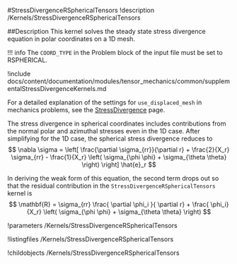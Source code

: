 #StressDivergenceRSphericalTensors
!description /Kernels/StressDivergenceRSphericalTensors


##Description
This kernel solves the steady state stress divergence equation in polar coordinates on a 1D mesh.

!!! info
    The `COORD_TYPE` in the Problem block of the input file must be set to RSPHERICAL.

!include docs/content/documentation/modules/tensor_mechanics/common/supplementalStressDivergenceKernels.md

For a detailed explanation of the settings for `use_displaced_mesh` in mechanics problems, see the [StressDivergence](/tensor_mechanics/StressDivergence.md) page.

 The stress divergence in spherical coordinates includes contributions from the normal polar and azimuthal stresses even in the 1D case.  After simplifying for the 1D case, the spherical stress divergence reduces to
$$
\nabla \sigma  =  \left[ \frac{\partial \sigma_{rr}}{\partial r} + \frac{2}{X_r} \sigma_{rr} - \frac{1}{X_r} \left( \sigma_{\phi \phi} + \sigma_{\theta \theta} \right)  \right] \hat{e}_r
$$

In deriving the weak form of this equation, the second term drops out so that the residual contribution in the `StressDivergenceRSphericalTensors` kernel is
$$
\mathbf{R} = \sigma_{rr} \frac{ \partial \phi_i }{ \partial r} + \frac{ \phi_i}{X_r} \left( \sigma_{\phi \phi} + \sigma_{\theta \theta} \right)
$$

!parameters /Kernels/StressDivergenceRSphericalTensors

!listingfiles /Kernels/StressDivergenceRSphericalTensors

!childobjects /Kernels/StressDivergenceRSphericalTensors
